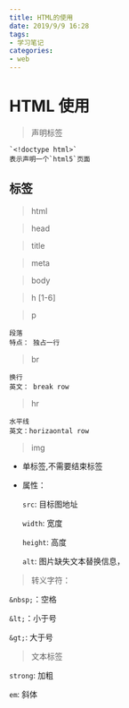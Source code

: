 ```yaml
---
title: HTML的使用
date: 2019/9/9 16:28
tags: 
- 学习笔记
categories: 
- web
---
```


# HTML 使用

> 声明标签
    
    `<!doctype html>` 
    表示声明一个`html5`页面

## 标签

> html

> head

> title

> meta

> body

> h [1-6]

> p 
    
    段落
    特点： 独占一行

> br

    换行
    英文： break row

> hr

    水平线
    英文：horizaontal row

> img

 *   单标签,不需要结束标签
 *   属性：

        `src`: 目标图地址

        `width`: 宽度

        `height`: 高度
        
        `alt`: 图片缺失文本替换信息，


> 转义字符： 

`&nbsp;`：空格

`&lt;`：小于号

`&gt;`: 大于号

> 文本标签

`strong`: 加粗

`em`: 斜体


